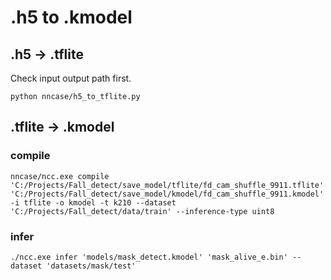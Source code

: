 # .h5 to .kmodel

## .h5 -> .tflite

Check input output path first.

```shell
python nncase/h5_to_tflite.py
```

## .tflite -> .kmodel

### compile

```shell
nncase/ncc.exe compile  'C:/Projects/Fall_detect/save_model/tflite/fd_cam_shuffle_9911.tflite'  'C:/Projects/Fall_detect/save_model/kmodel/fd_cam_shuffle_9911.kmodel' -i tflite -o kmodel -t k210 --dataset 'C:/Projects/Fall_detect/data/train' --inference-type uint8
```

### infer

```shell
./ncc.exe infer 'models/mask_detect.kmodel' 'mask_alive_e.bin' --dataset 'datasets/mask/test'
```
